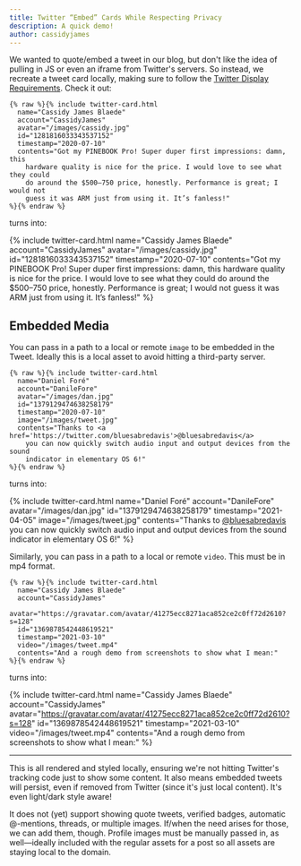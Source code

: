 ```yaml
---
title: Twitter “Embed” Cards While Respecting Privacy
description: A quick demo!
author: cassidyjames
---
```


We wanted to quote/embed a tweet in our blog, but don't like the idea of pulling in JS or even an iframe from Twitter's servers. So instead, we recreate a tweet card locally, making sure to follow the [Twitter Display Requirements](https://developer.twitter.com/en/developer-terms/display-requirements). Check it out:

```liquid
{% raw %}{% include twitter-card.html
  name="Cassidy James Blaede"
  account="CassidyJames"
  avatar="/images/cassidy.jpg"
  id="1281816033343537152"
  timestamp="2020-07-10"
  contents="Got my PINEBOOK Pro! Super duper first impressions: damn, this
    hardware quality is nice for the price. I would love to see what they could
    do around the $500–750 price, honestly. Performance is great; I would not
    guess it was ARM just from using it. It’s fanless!"
%}{% endraw %}
```

turns into:

{% include twitter-card.html
  name="Cassidy James Blaede"
  account="CassidyJames"
  avatar="/images/cassidy.jpg"
  id="1281816033343537152"
  timestamp="2020-07-10"
  contents="Got my PINEBOOK Pro! Super duper first impressions: damn, this
    hardware quality is nice for the price. I would love to see what they could
    do around the $500–750 price, honestly. Performance is great; I would not
    guess it was ARM just from using it. It’s fanless!"
%}

## Embedded Media

You can pass in a path to a local or remote `image` to be embedded in the Tweet. Ideally this is a local asset to avoid hitting a third-party server.

```liquid
{% raw %}{% include twitter-card.html
  name="Daniel Foré"
  account="DanileFore"
  avatar="/images/dan.jpg"
  id="1379129474638258179"
  timestamp="2020-07-10"
  image="/images/tweet.jpg"
  contents="Thanks to <a href='https://twitter.com/bluesabredavis'>@bluesabredavis</a>
    you can now quickly switch audio input and output devices from the sound
    indicator in elementary OS 6!"
%}{% endraw %}
```

turns into:

{% include twitter-card.html
  name="Daniel Foré"
  account="DanileFore"
  avatar="/images/dan.jpg"
  id="1379129474638258179"
  timestamp="2021-04-05"
  image="/images/tweet.jpg"
  contents="Thanks to <a href='https://twitter.com/bluesabredavis'>@bluesabredavis</a>
    you can now quickly switch audio input and output devices from the sound
    indicator in elementary OS 6!"
%}

Similarly, you can pass in a path to a local or remote `video`. This must be in mp4 format.


```liquid
{% raw %}{% include twitter-card.html
  name="Cassidy James Blaede"
  account="CassidyJames"
  avatar="https://gravatar.com/avatar/41275ecc8271aca852ce2c0ff72d2610?s=128"
  id="1369878542448619521"
  timestamp="2021-03-10"
  video="/images/tweet.mp4"
  contents="And a rough demo from screenshots to show what I mean:"
%}{% endraw %}
```

turns into:

{% include twitter-card.html
  name="Cassidy James Blaede"
  account="CassidyJames"
  avatar="https://gravatar.com/avatar/41275ecc8271aca852ce2c0ff72d2610?s=128"
  id="1369878542448619521"
  timestamp="2021-03-10"
  video="/images/tweet.mp4"
  contents="And a rough demo from screenshots to show what I mean:"
%}

---

This is all rendered and styled locally, ensuring we're not hitting Twitter's tracking code just to show some content. It also means embedded tweets will persist, even if removed from Twitter (since it's just local content). It's even light/dark style aware!

It does not (yet) support showing quote tweets, verified badges, automatic @-mentions, threads, or multiple images. If/when the need arises for those, we can add them, though. Profile images must be manually passed in, as well—ideally included with the regular assets for a post so all assets are staying local to the domain.
